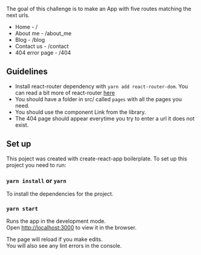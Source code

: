 The goal of this challenge is to make an App with five routes matching the next urls.

- Home - /
- About me - /about_me
- Blog - /blog
- Contact us - /contact
- 404 error page - /404

## Guidelines

- Install react-router dependency with `yarn add react-router-dom`. You can read a bit more of react-router [here](https://reactrouter.com/docs/en/v6/getting-started/installation) 
- You should have a folder in src/ called `pages` with all the pages you need.
- You should use the component Link from the library.
- The 404 page should appear everytime you try to enter a url it does not exist.

## Set up

This poject was created with create-react-app boilerplate. To set up this project you need to run:

### `yarn install` or `yarn`

To install the dependencies for the project.

### `yarn start`

Runs the app in the development mode.\
Open [http://localhost:3000](http://localhost:3000) to view it in the browser.

The page will reload if you make edits.\
You will also see any lint errors in the console.
